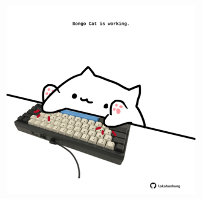 <!-- built at 07/12/2024, 13:05:19 UTC -->
<p align="center">
  <img width="500" height="500" src="./ReadmeImage.svg">
</p>

